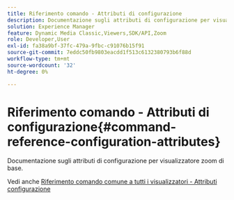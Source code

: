 ```yaml
---
title: Riferimento comando - Attributi di configurazione
description: Documentazione sugli attributi di configurazione per visualizzatore zoom di base.
solution: Experience Manager
feature: Dynamic Media Classic,Viewers,SDK/API,Zoom
role: Developer,User
exl-id: fa38a9bf-37fc-479a-9fbc-c91076b15f91
source-git-commit: 7eddc50fb9803eacdd1f513c6132380793b6f88d
workflow-type: tm+mt
source-wordcount: '32'
ht-degree: 0%

---
```


# Riferimento comando - Attributi di configurazione{#command-reference-configuration-attributes}

Documentazione sugli attributi di configurazione per visualizzatore zoom di base.

<!--<a id="section_F52FF0F139604447A870ABE6E1C03444"></a>-->

Vedi anche [Riferimento comando comune a tutti i visualizzatori - Attributi configurazione](../../../r-html5-viewer-20-cmdref-configattrib/r-html5-viewer-20-cmdref-configattrib.md#concept-850e0f2c49b949deb7cfbfd330d329bd)
